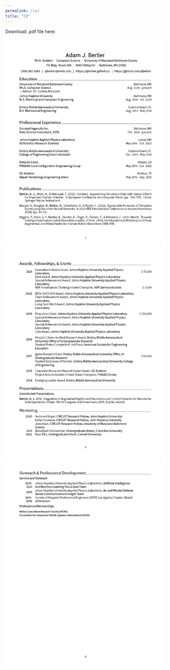 ```yaml
---
permalink: /cv/
title: "CV"
---
```


Download .pdf file here: <a href="/assets/pdf/adam_berlier_cv.pdf" class="image fit"><i class="fas fa-file-pdf"></i></a>

![Curriculum Vitae Page 1](/assets/image/adam_berlier_cv_p1.png)
![Curriculum Vitae Page 2](/assets/image/adam_berlier_cv_p2.png)
![Curriculum Vitae Page 3](/assets/image/adam_berlier_cv_p3.png)